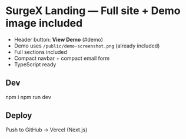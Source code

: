 # SurgeX Landing — Full site + Demo image included

- Header button: **View Demo** (#demo)
- Demo uses `/public/demo-screenshot.png` (already included)
- Full sections included
- Compact navbar + compact email form
- TypeScript ready

## Dev
npm i
npm run dev

## Deploy
Push to GitHub → Vercel (Next.js)
